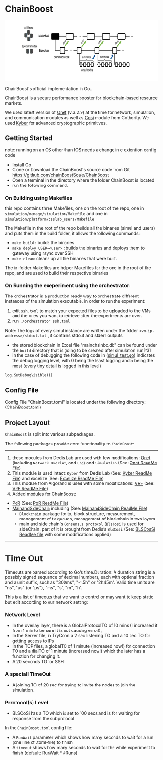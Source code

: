 
# ChainBoost #
<p align="center"><img width="650" height="200" src="./MainAndSideChain/chainboost.png" alt="ChainBoost logo"></p>

ChainBoost's official implementation in Go..

ChainBoost is a secure performance booster for blockchain-based resource markets.

We used latest version of [Onet](https://github.com/dedis/onet/tree/v3.2.9) (v.3.2.9) at the time for network, simulation, and communication modules 
as well as [Cosi](https://github.com/dedis/cothority) module from Cothority. 
We used [Kyber](https://github.com/dedis/kyber) for advanced cryptographic primitives.


## Getting Started ###
note: running on an OS other than IOS needs a change in c extention config code

- Install Go
- Clone or Download the ChainBoost's source code from Git <https://github.com/chainBoostScale/ChainBoost>
- Open a terminal in the directory where the folder ChainBoost is located
- run the following command: 
### On Building using Makefiles

this repo contains three Makefiles, one on the root of the repo, one in `simulation/manage/simulation/Makefile` and one in `simulation/platform/csslab_users/Makefile`

The Makefile in the root of the repo builds all the binaries (simul and users) and puts them in the build folder,
it allows the following commands:

* `make build` : builds the binaries
* `make deploy USER=<user>` : builds the binaries and deploys them to gateway using rsync over SSH
* `make clean`: cleans up all the binaries that were built.

The in-folder Makefiles are helper Makefiles for the one in the root of the repo, and are used to build their respective binaries

### On Running the exeperiment using the orchestrator:

The orchestrator is a production ready way to orchestrate different instances of the simulation executable. in order to run the experiment:
1) edit `ssh.toml` to match your expected files to be uploaded to the VMs and the ones you want to retrieve after the experiments are over.
2) run `./orchestrator ssh.toml`

Note: The logs of every simul instance are written under the folder `<vm-ip-address>/stdout.txt` , it contains stdout and stderr outputs


- the stored blockchain in Excel file "mainchainbc.db"  can be found under the `build` directory that is going to be created after simulation run[^3]
- in the case of debugging the following code in ([simul_test.go](https://github.com/chainBstSc/ChainBoost/blob/master/simulation/manage/simulation/simul_test.go)) indicates the debug logging level, with 0 being the least logging and 5 being the most (every tiny detail is logged in this level)
```
log.SetDebugVisible(1)
```

## Config File ##

Config File "ChainBoost.toml" is located under the following directory:
([ChainBoost.toml](https://github.com/chainBstSc/ChainBoost/blob/master/simulation/manage/simulation/ChainBoost.toml))


## Project Layout ##

`ChainBoost` is split into various subpackages.

The following packages provide core functionality to `ChainBoost`:

--------------------------------------------------------------------------------------------------
1. these modules from Dedis Lab are used with few modifications: [Onet](https://github.com/chainBoostScale/ChainBoost/tree/master/onet) (including `Network`, `Overlay`, and `Log`) and `Simulation` (See: [Onet ReadMe File](https://github.com/dedis/onet/blob/master/README.md))
2. This module is used intact: `Kyber` from Dedis Lab (See: [Kyber ReadMe File](https://github.com/dedis/kyber/blob/master/README.md)) and excelize (See: [Excelize ReadMe File](https://github.com/qax-os/excelize/blob/master/README.md)) 
3. This module from Algorand is used with some modifications: [VRF](https://github.com/chainBoostScale/ChainBoost/tree/master/vrf) (See: [VRF ReadMe File](https://github.com/chainBoostScale/ChainBoost/blob/master/vrf/ReadMe.MD))
4. Added modules for ChainBoost:
- [PoR](https://github.com/chainBoostScale/ChainBoost/tree/master/por) (See: [PoR ReadMe File](https://github.com/chainBoostScale/ChainBoost/blob/master/por/README.md))
- [MainandSideChain](https://github.com/chainBoostScale/ChainBoost/tree/master/MainAndSideChain) including (See: [MainandSideChain ReadMe File](https://github.com/chainBoostScale/ChainBoost/blob/master/MainAndSideChain/ReadMe.MD))
  - `Blockchain` package for tx, block structure, measurement, management of tx queues, management of blockchain in two layers 
  - main and side chain's `Consensus protocol` (`BlsCosi` is used for sideChain. part of it is brought from Dedis’s `BlsCosi` (See: [BLSCosSi ReadMe file](https://github.com/dedis/cothority/blob/main/blscosi/README.md) with some modifications applied)
--------------------------------------------------------------------------------------------------

<!--FootNote-->
[^1]: there may be some rounds that there is no leader for them, an empty block will be added to the blockchain in those rounds and the information of the root node (blockchain layer 1) is added (it can be removed) as the round leader but all the other columns are empty. in these rounds transactions will be added normally to the queue but no transaction is removed bcz the block is empty.
[^2]: when in a round, some transactions should wait in a queue (i.e. the allocated space for  that transaction is full) and are submitted in another round, the average wait of that queue in the round that those transactions get to be submitted increases.
<!--FootNote-->



# Time Out
Timeouts are parsed according to Go's time.Duration: A duration string
is a possibly signed sequence of decimal numbers, each with optional
fraction and a unit suffix, such as "300ms", "-1.5h" or "2h45m". Valid
time units are "ns", "us" (or "µs"), "ms", "s", "m", "h".

This is a list of timeouts that we want to control or may want to keep static but edit according to our network setting:

### Network Level
- In the overlay layer, there is a GlobalProtocolTO of 10 mins (I increased it from 1 min to be sure it is not causing error!), 
- In the Server file, in TryConn a 2 sec listening TO and a 10 sec TO for getting access to IPs
- In the TCP files, a globalTO of 1 minute (increased now!) for connection TO and a dialTO of 1 minute (increased now!) which the later has a function for changing it.
- A 20 seconds TO for SSH

###  A speciall TimeOut
- A joining TO of 20 sec for trying to invite the nodes to join the simulation.

### Prrotocol(s) Level
- BLSCoSi has a TO which is set to 100 secs and is for waiting for response from the subprotocol

In the `ChainBoost.toml` config file:
- A `RunWait` parameter which shows how many seconds to wait for a run (one line of .toml-file) to finish
- A `timeout` shows how many seconds to wait for the while experiment to finish (default: RunWait \* #Runs)
